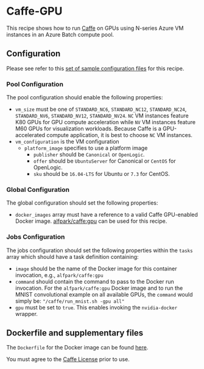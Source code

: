 # Caffe-GPU
This recipe shows how to run [Caffe](http://caffe.berkeleyvision.org/) on
GPUs using N-series Azure VM instances in an Azure Batch compute pool.

## Configuration
Please see refer to this [set of sample configuration files](./config) for
this recipe.

### Pool Configuration
The pool configuration should enable the following properties:
* `vm_size` must be one of `STANDARD_NC6`, `STANDARD_NC12`, `STANDARD_NC24`,
`STANDARD_NV6`, `STANDARD_NV12`, `STANDARD_NV24`. `NC` VM instances feature
K80 GPUs for GPU compute acceleration while `NV` VM instances feature
M60 GPUs for visualization workloads. Because Caffe is a GPU-accelerated
compute application, it is best to choose `NC` VM instances.
* `vm_configuration` is the VM configuration
  * `platform_image` specifies to use a platform image
    * `publisher` should be `Canonical` or `OpenLogic`.
    * `offer` should be `UbuntuServer` for Canonical or `CentOS` for OpenLogic.
    * `sku` should be `16.04-LTS` for Ubuntu or `7.3` for CentOS.

### Global Configuration
The global configuration should set the following properties:
* `docker_images` array must have a reference to a valid Caffe GPU-enabled
Docker image. [alfpark/caffe:gpu](https://hub.docker.com/r/alfpark/caffe/) can
be used for this recipe.

### Jobs Configuration
The jobs configuration should set the following properties within the `tasks`
array which should have a task definition containing:
* `image` should be the name of the Docker image for this container invocation,
e.g., `alfpark/caffe:gpu`
* `command` should contain the command to pass to the Docker run invocation.
For the `alfpark/caffe:gpu` Docker image and to run the MNIST convolutional
example on all available GPUs, the `command` would simply be:
`"/caffe/run_mnist.sh -gpu all"`
* `gpu` must be set to `true`. This enables invoking the `nvidia-docker`
wrapper.

## Dockerfile and supplementary files
The `Dockerfile` for the Docker image can be found [here](./docker).

You must agree to the [Caffe License](https://github.com/BVLC/caffe/blob/master/LICENSE)
prior to use.
